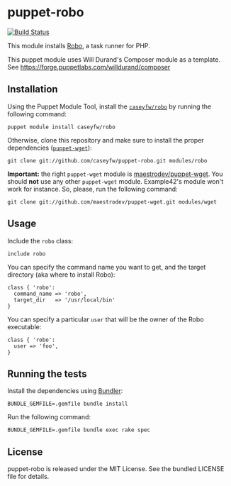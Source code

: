 puppet-robo
===============

[![Build
Status](https://secure.travis-ci.org/caseyfw/puppet-robo.png)](http://travis-ci.org/caseyfw/puppet-robo)

This module installs [Robo](http://robo.li/), a task runner
for PHP.

This puppet module uses Will Durand's Composer module as a template. See
https://forge.puppetlabs.com/willdurand/composer


Installation
------------

Using the Puppet Module Tool, install the
[`caseyfw/robo`](http://forge.puppetlabs.com/caseyfw/robo) by
running the following command:

    puppet module install caseyfw/robo

Otherwise, clone this repository and make sure to install the proper
dependencies ([`puppet-wget`](https://github.com/maestrodev/puppet-wget)):

    git clone git://github.com/caseyfw/puppet-robo.git modules/robo

**Important:** the right `puppet-wget` module is
[maestrodev/puppet-wget](https://github.com/maestrodev/puppet-wget). You should
**not** use any other `puppet-wget` module. Example42's module won't work for
instance. So, please, run the following command:

    git clone git://github.com/maestrodev/puppet-wget.git modules/wget


Usage
-----

Include the `robo` class:

    include robo

You can specify the command name you want to get, and the target directory (aka
where to install Robo):

    class { 'robo':
      command_name => 'robo',
      target_dir   => '/usr/local/bin'
    }

You can specify a particular `user` that will be the owner of the Robo
executable:

    class { 'robo':
      user => 'foo',
    }


Running the tests
-----------------

Install the dependencies using [Bundler](http://gembundler.com):

    BUNDLE_GEMFILE=.gemfile bundle install

Run the following command:

    BUNDLE_GEMFILE=.gemfile bundle exec rake spec


License
-------

puppet-robo is released under the MIT License. See the bundled LICENSE file
for details.
